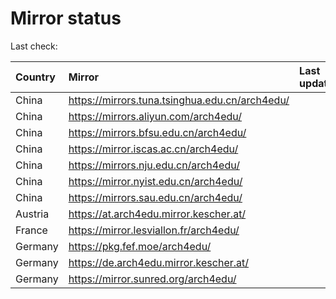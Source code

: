 <script src="./time.js"></script>
# Mirror status
Last check: <script type="text/javascript">localize(1698337340.1907487);</script>

|Country|Mirror|Last update|
|:------|:-----|:----------|
|China|https://mirrors.tuna.tsinghua.edu.cn/arch4edu/|<script type="text/javascript">localize(1698302014);</script>|
|China|https://mirrors.aliyun.com/arch4edu/|<script type="text/javascript">localize(1698302014);</script>|
|China|https://mirrors.bfsu.edu.cn/arch4edu/|<script type="text/javascript">localize(1698302014);</script>|
|China|https://mirror.iscas.ac.cn/arch4edu/|<script type="text/javascript">localize(1698302014);</script>|
|China|https://mirrors.nju.edu.cn/arch4edu/|<script type="text/javascript">localize(1698258588);</script>|
|China|https://mirror.nyist.edu.cn/arch4edu/|<script type="text/javascript">localize(1698302014);</script>|
|China|https://mirrors.sau.edu.cn/arch4edu/|<script type="text/javascript">localize(1698302014);</script>|
|Austria|https://at.arch4edu.mirror.kescher.at/|<script type="text/javascript">localize(1698302014);</script>|
|France|https://mirror.lesviallon.fr/arch4edu/|<script type="text/javascript">localize(1698302014);</script>|
|Germany|https://pkg.fef.moe/arch4edu/|<script type="text/javascript">localize(1698302014);</script>|
|Germany|https://de.arch4edu.mirror.kescher.at/|<script type="text/javascript">localize(1698302014);</script>|
|Germany|https://mirror.sunred.org/arch4edu/|<script type="text/javascript">localize(1698302014);</script>|

<script src="./tablefilter/tablefilter.js"></script>
<script src="./table.js"></script>